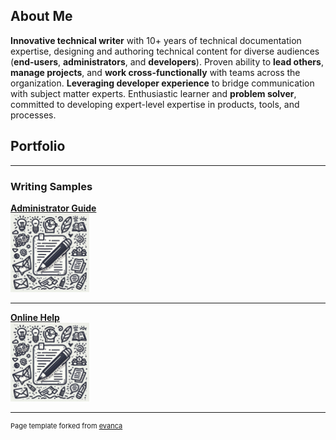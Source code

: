 ## About Me
<b>Innovative technical writer</b> with 10+ years of technical documentation expertise, designing and authoring technical content for diverse audiences (<b>end-users</b>, <b>administrators</b>, and <b>developers</b>). Proven ability to <b>lead others</b>, <b>manage projects</b>,  and <b>work cross-functionally</b> with teams across the organization. <b>Leveraging developer experience</b> to bridge communication with subject matter experts. Enthusiastic learner and <b>problem solver</b>, committed to developing expert-level expertise in products, tools, and processes. 


## Portfolio

---

### Writing Samples 

<b><a href="/WritingSample_LicenseServerRedundancy_Bstork.pdf" target="_blank">Administrator Guide</a></b>
<br>
<a href="/WritingSample_LicenseServerRedundancy_Bstork.pdf" target="_blank">
    <img src="/WSicon.png?raw=true" style="width:25%;height:25%;"/>
</a>

---
<b><a href="/WritingSample_LibraryPhraseDataSourceExample_Bstork.pdf" target="_blank">Online Help</a></b>
<br>
<a href="/WritingSample_LibraryPhraseDataSourceExample_Bstork.pdf" target="_blank">
    <img src="/WSicon.png?raw=true" style="width:25%;height:25%;"/>
</a>

---

<!--
[Project 3 Title](http://example.com/)
<img src="images/dummy_thumbnail.jpg?raw=true"/>

---

### Category Name 2

- [Project 1 Title](http://example.com/)
- [Project 2 Title](http://example.com/)
- [Project 3 Title](http://example.com/)
- [Project 4 Title](http://example.com/)
- [Project 5 Title](http://example.com/)

---
---
-->




<p style="font-size:11px">Page template forked from <a href="https://github.com/evanca/quick-portfolio">evanca</a></p>
<!-- Remove above link if you don't want to attibute -->
